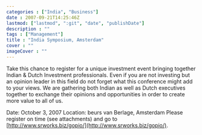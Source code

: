 ```yaml
---
categories : ["India", "Business"]
date : 2007-09-21T14:25:46Z
lastmod: ["lastmod", ":git", "date", "publishDate"]
description : ""
tags : ["Management"]
title : "India Symposium, Amsterdam"
cover : ""
imageCover : ""
---
```



Take this chance to register for a unique investment event bringing together Indian & Dutch Investment professionals. Even if you are not investing but an opinion leader in this field do not forget what this conference might add to your views. We are gathering both Indian as well as Dutch executives together to exchange their opinions and opportunities in order to create more value to all of us.  
 
Date: October 3, 2007 Location: beurs van Berlage, Amsterdam Please register on time (see attachments) and go to [http://www.srworks.biz/gopio/](http://www.srworks.biz/gopio/).

